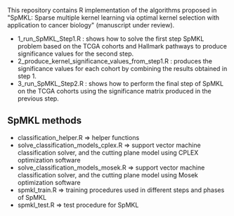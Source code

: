 This repository contains R implementation of the algorithms proposed in "SpMKL: Sparse multiple kernel learning via optimal kernel selection with application to cancer biology" (manuscript under review).

* 1_run_SpMKL_Step1.R : shows how to solve the first step SpMKL problem based on the TCGA cohorts and Hallmark pathways to produce significance values for the second step.
* 2_produce_kernel_significance_values_from_step1.R : produces the significance values for each cohort by combining the results obtained in step 1.
* 3_run_SpMKL_Step2.R : shows how to perform the final step of SpMKL on the TCGA cohorts using the significance matrix produced in the previous step.

SpMKL methods
------------
* classification_helper.R => helper functions
* solve_classification_models_cplex.R => support vector machine classification solver, and the cutting plane model using CPLEX optimization software
* solve_classification_models_mosek.R => support vector machine classification solver, and the cutting plane model using Mosek optimization software
* spmkl_train.R => training procedures used in different steps and phases of SpMKL
* spmkl_test.R => test procedure for SpMKL


